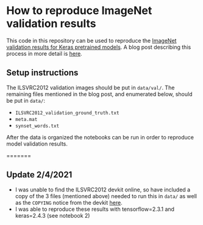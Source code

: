 # How to reproduce ImageNet validation results

This code in this repository can be used to reproduce the [ImageNet validation results for Keras pretrained models](https://keras.io/applications/index.html#documentation-for-individual-models). A blog post describing this process in more detail is [here](http://calebrob.com/ml/imagenet/ilsvrc2012/2018/10/22/imagenet-benchmarking.html).

## Setup instructions

The ILSVRC2012 validation images should be put in `data/val/`. The remaining files mentioned in the blog post, and enumerated below, should be put in `data/`:
- `ILSVRC2012_validation_ground_truth.txt`
- `meta.mat`
- `synset_words.txt`

After the data is organized the notebooks can be run in order to reproduce model validation results.

=======
## Update 2/4/2021

- I was unable to find the ILSVRC2012 devkit online, so have included a copy of the 3 files (mentioned above) needed to run this in `data/` as well as the `COPYING` notice from the devkit [here](COPYING).
- I was able to reproduce these results with tensorflow=2.3.1 and keras=2.4.3 (see notebook 2)
